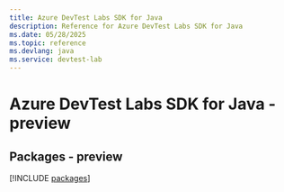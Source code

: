 ```yaml
---
title: Azure DevTest Labs SDK for Java
description: Reference for Azure DevTest Labs SDK for Java
ms.date: 05/28/2025
ms.topic: reference
ms.devlang: java
ms.service: devtest-lab
---
```

# Azure DevTest Labs SDK for Java - preview
## Packages - preview
[!INCLUDE [packages](devtest-labs-index.md)]